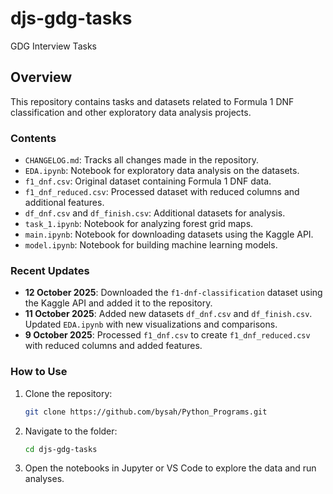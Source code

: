 # djs-gdg-tasks
GDG Interview Tasks

## Overview
This repository contains tasks and datasets related to Formula 1 DNF classification and other exploratory data analysis projects.

### Contents
- `CHANGELOG.md`: Tracks all changes made in the repository.
- `EDA.ipynb`: Notebook for exploratory data analysis on the datasets.
- `f1_dnf.csv`: Original dataset containing Formula 1 DNF data.
- `f1_dnf_reduced.csv`: Processed dataset with reduced columns and additional features.
- `df_dnf.csv` and `df_finish.csv`: Additional datasets for analysis.
- `task_1.ipynb`: Notebook for analyzing forest grid maps.
- `main.ipynb`: Notebook for downloading datasets using the Kaggle API.
- `model.ipynb`: Notebook for building machine learning models.

### Recent Updates
- **12 October 2025**: Downloaded the `f1-dnf-classification` dataset using the Kaggle API and added it to the repository.
- **11 October 2025**: Added new datasets `df_dnf.csv` and `df_finish.csv`. Updated `EDA.ipynb` with new visualizations and comparisons.
- **9 October 2025**: Processed `f1_dnf.csv` to create `f1_dnf_reduced.csv` with reduced columns and added features.

### How to Use
1. Clone the repository:
   ```bash
   git clone https://github.com/bysah/Python_Programs.git
   ```
2. Navigate to the folder:
   ```bash
   cd djs-gdg-tasks
   ```
3. Open the notebooks in Jupyter or VS Code to explore the data and run analyses.

